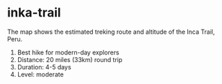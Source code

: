 # inka-trail

The map shows the estimated treking route and altitude of the Inca Trail, Peru.
1. Best hike for modern-day explorers
2. Distance: 20 miles (33km) round trip
3. Duration: 4-5 days
4. Level: moderate
